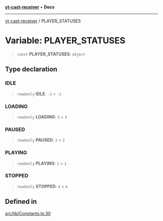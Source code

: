 [**yt-cast-receiver**](../README.md) • **Docs**

***

[yt-cast-receiver](../README.md) / PLAYER\_STATUSES

# Variable: PLAYER\_STATUSES

> `const` **PLAYER\_STATUSES**: `object`

## Type declaration

### IDLE

> `readonly` **IDLE**: `-1` = `-1`

### LOADING

> `readonly` **LOADING**: `3` = `3`

### PAUSED

> `readonly` **PAUSED**: `2` = `2`

### PLAYING

> `readonly` **PLAYING**: `1` = `1`

### STOPPED

> `readonly` **STOPPED**: `4` = `4`

## Defined in

[src/lib/Constants.ts:30](https://github.com/patrickkfkan/yt-cast-receiver/blob/7898fbce0f56a5f9871c7ea968fa6c6f4e21202f/src/lib/Constants.ts#L30)
